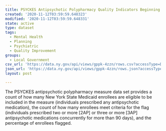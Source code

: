 ```yaml
---
title: PSYCKES Antipsychotic Polypharmacy Quality Indicators Beginning 2012
created: '2020-11-12T03:59:59.648323'
modified: '2020-11-12T03:59:59.648331'
state: active
type: dataset
tags:
  - Mental Health
  - Planning
  - Psychiatric
  - Quality Improvement
groups:
  - Local Government
csv_url: 'https://data.ny.gov/api/views/gppk-4zzn/rows.csv?accessType=DOWNLOAD'
json_url: 'https://data.ny.gov/api/views/gppk-4zzn/rows.json?accessType=DOWNLOAD'
layout: post

---
```

The PSYCKES antipsychotic polypharmacy measure data set provides a count of how many New York State Medicaid enrollees are eligible to be included in the measure (individuals prescribed any antipsychotic medication), the count of how many enrollees meet criteria for the flag (individuals prescribed two or more [2AP] or three or more [3AP] antipsychotic medications concurrently for more than 90 days), and the percentage of enrollees flagged.
